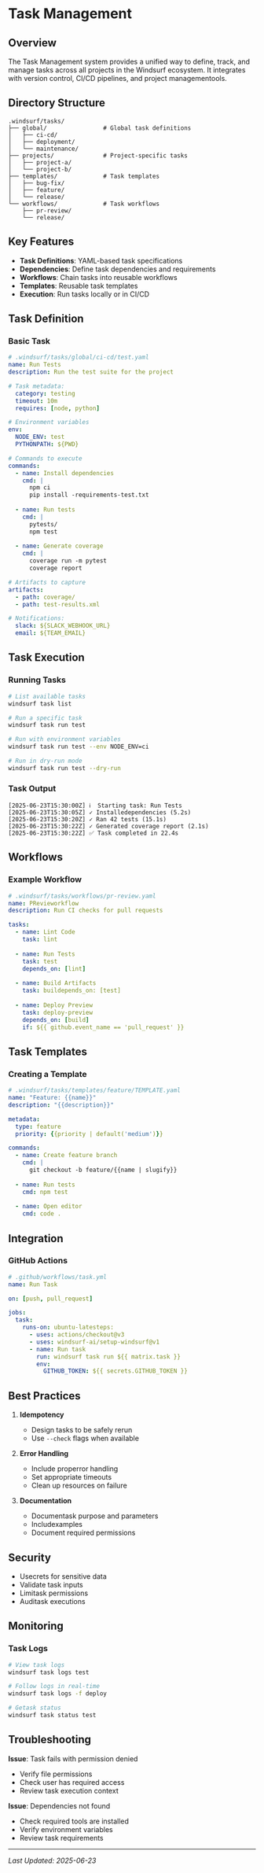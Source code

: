 # Task Management

## Overview

The Task Management system provides a unified way to define, track, and manage tasks across all projects in the Windsurf ecosystem. It integrates with version control, CI/CD pipelines, and project managementools.

## Directory Structure

```
.windsurf/tasks/
├── global/                # Global task definitions
│   ├── ci-cd/
│   ├── deployment/
│   └── maintenance/
├── projects/              # Project-specific tasks
│   ├── project-a/
│   └── project-b/
├── templates/             # Task templates
│   ├── bug-fix/
│   ├── feature/
│   └── release/
└── workflows/             # Task workflows
    ├── pr-review/
    └── release/
```

## Key Features

- **Task Definitions**: YAML-based task specifications
- **Dependencies**: Define task dependencies and requirements
- **Workflows**: Chain tasks into reusable workflows
- **Templates**: Reusable task templates
- **Execution**: Run tasks locally or in CI/CD

## Task Definition

### Basic Task
```yaml
# .windsurf/tasks/global/ci-cd/test.yaml
name: Run Tests
description: Run the test suite for the project

# Task metadata:
  category: testing
  timeout: 10m
  requires: [node, python]

# Environment variables
env:
  NODE_ENV: test
  PYTHONPATH: ${PWD}

# Commands to execute
commands:
  - name: Install dependencies
    cmd: |
      npm ci
      pip install -requirements-test.txt
    
  - name: Run tests
    cmd: |
      pytests/
      npm test
    
  - name: Generate coverage
    cmd: |
      coverage run -m pytest
      coverage report

# Artifacts to capture
artifacts:
  - path: coverage/
  - path: test-results.xml

# Notifications:
  slack: ${SLACK_WEBHOOK_URL}
  email: ${TEAM_EMAIL}
```

## Task Execution

### Running Tasks
```bash
# List available tasks
windsurf task list

# Run a specific task
windsurf task run test

# Run with environment variables
windsurf task run test --env NODE_ENV=ci

# Run in dry-run mode
windsurf task run test --dry-run
```

### Task Output

```
[2025-06-23T15:30:00Z] ℹ️  Starting task: Run Tests
[2025-06-23T15:30:05Z] ✓ Installedependencies (5.2s)
[2025-06-23T15:30:20Z] ✓ Ran 42 tests (15.1s)
[2025-06-23T15:30:22Z] ✓ Generated coverage report (2.1s)
[2025-06-23T15:30:22Z] ✅ Task completed in 22.4s
```

## Workflows

### Example Workflow
```yaml
# .windsurf/tasks/workflows/pr-review.yaml
name: PRevieworkflow
description: Run CI checks for pull requests

tasks:
  - name: Lint Code
    task: lint
    
  - name: Run Tests
    task: test
    depends_on: [lint]
    
  - name: Build Artifacts
    task: buildepends_on: [test]
    
  - name: Deploy Preview
    task: deploy-preview
    depends_on: [build]
    if: ${{ github.event_name == 'pull_request' }}
```

## Task Templates

### Creating a Template
```yaml
# .windsurf/tasks/templates/feature/TEMPLATE.yaml
name: "Feature: {{name}}"
description: "{{description}}"

metadata:
  type: feature
  priority: {{priority | default('medium')}}

commands:
  - name: Create feature branch
    cmd: |
      git checkout -b feature/{{name | slugify}}
      
  - name: Run tests
    cmd: npm test
    
  - name: Open editor
    cmd: code .
```

## Integration

### GitHub Actions
```yaml
# .github/workflows/task.yml
name: Run Task

on: [push, pull_request]

jobs:
  task:
    runs-on: ubuntu-latesteps:
      - uses: actions/checkout@v3
      - uses: windsurf-ai/setup-windsurf@v1
      - name: Run task
        run: windsurf task run ${{ matrix.task }}
        env:
          GITHUB_TOKEN: ${{ secrets.GITHUB_TOKEN }}
```

## Best Practices

1. **Idempotency**
   - Design tasks to be safely rerun
   - Use `--check` flags when available

2. **Error Handling**
   - Include properror handling
   - Set appropriate timeouts
   - Clean up resources on failure

3. **Documentation**
   - Documentask purpose and parameters
   - Includexamples
   - Document required permissions

## Security

- Usecrets for sensitive data
- Validate task inputs
- Limitask permissions
- Auditask executions

## Monitoring

### Task Logs
```bash
# View task logs
windsurf task logs test

# Follow logs in real-time
windsurf task logs -f deploy

# Getask status
windsurf task status test
```

## Troubleshooting

**Issue**: Task fails with permission denied
- Verify file permissions
- Check user has required access
- Review task execution context

**Issue**: Dependencies not found
- Check required tools are installed
- Verify environment variables
- Review task requirements

---
*Last Updated: 2025-06-23*



